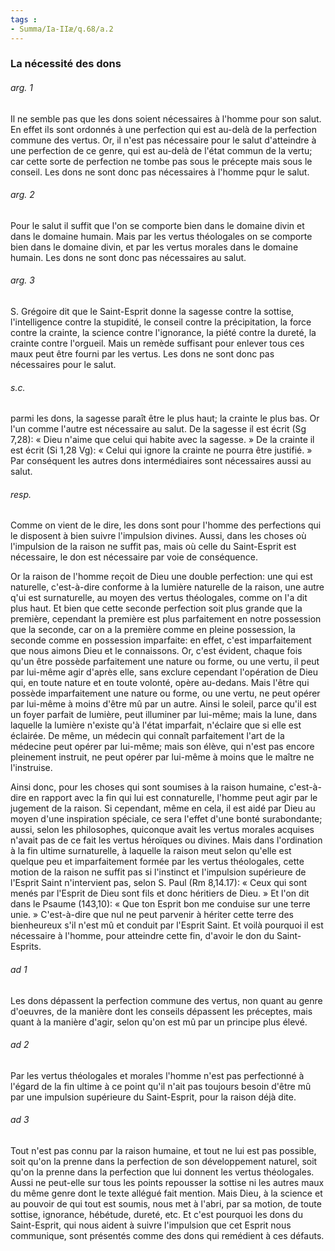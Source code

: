 ```yaml
---
tags : 
- Summa/Ia-IIæ/q.68/a.2
---
```


### La nécessité des dons

###### arg. 1
Il ne semble pas que les dons soient nécessaires à l'homme pour son salut. En effet ils sont ordonnés à une perfection qui est au-delà de la perfection commune des vertus. Or, il n'est pas nécessaire pour le salut d'atteindre à une perfection de ce genre, qui est au-delà de l'état commun de la vertu; car cette sorte de perfection ne tombe pas sous le précepte mais sous le conseil. Les dons ne sont donc pas nécessaires à l'homme pqur le salut. 

###### arg. 2
Pour le salut il suffit que l'on se comporte bien dans le domaine divin et dans le domaine humain. Mais par les vertus théologales on se comporte bien dans le domaine divin, et par les vertus morales dans le domaine humain. Les dons ne sont donc pas nécessaires au salut. 

###### arg. 3
S. Grégoire dit que le Saint-Esprit donne la sagesse contre la sottise, l'intelligence contre la stupidité, le conseil contre la précipitation, la force contre la crainte, la science contre l'ignorance, la piété contre la dureté, la crainte contre l'orgueil. Mais un remède suffisant pour enlever tous ces maux peut être fourni par les vertus. Les dons ne sont donc pas nécessaires pour le salut. 

###### s.c.
parmi les dons, la sagesse paraît être le plus haut; la crainte le plus bas. Or l'un comme l'autre est nécessaire au salut. De la sagesse il est écrit (Sg 7,28): « Dieu n'aime que celui qui habite avec la sagesse. » De la crainte il est écrit (Si 1,28 Vg): « Celui qui ignore la crainte ne pourra être justifié. » Par conséquent les autres dons intermédiaires sont nécessaires aussi au salut. 

###### resp.
Comme on vient de le dire, les dons sont pour l'homme des perfections qui le disposent à bien suivre l'impulsion divines. Aussi, dans les choses où l'impulsion de la raison ne suffit pas, mais où celle du Saint-Esprit est nécessaire, le don est nécessaire par voie de conséquence. 

Or la raison de l'homme reçoit de Dieu une double perfection: une qui est naturelle, c'est-à-dire conforme à la lumière naturelle de la raison, une autre q'ui est surnaturelle, au moyen des vertus théologales, comme on l'a dit plus haut. Et bien que cette seconde perfection soit plus grande que la première, cependant la première est plus parfaitement en notre possession que la seconde, car on a la première comme en pleine possession, la seconde comme en possession imparfaite: en effet, c'est imparfaitement que nous aimons Dieu et le connaissons. Or, c'est évident, chaque fois qu'un être possède parfaitement une nature ou forme, ou une vertu, il peut par lui-même agir d'après elle, sans exclure cependant l'opération de Dieu qui, en toute nature et en toute volonté, opère au-dedans. Mais l'être qui possède imparfaitement une nature ou forme, ou une vertu, ne peut opérer par lui-même à moins d'être mû par un autre. Ainsi le soleil, parce qu'il est un foyer parfait de lumière, peut illuminer par lui-même; mais la lune, dans laquelle la lumière n'existe qu'à l'état imparfait, n'éclaire que si elle est éclairée. De même, un médecin qui connaît parfaitement l'art de la médecine peut opérer par lui-même; mais son élève, qui n'est pas encore pleinement instruit, ne peut opérer par lui-même à moins que le maître ne l'instruise. 

Ainsi donc, pour les choses qui sont soumises à la raison humaine, c'est-à-dire en rapport avec la fin qui lui est connaturelle, l'homme peut agir par le jugement de la raison. Si cependant, même en cela, il est aidé par Dieu au moyen d'une inspiration spéciale, ce sera l'effet d'une bonté surabondante; aussi, selon les philosophes, quiconque avait les vertus morales acquises n'avait pas de ce fait les vertus héroïques ou divines. Mais dans l'ordination à la fin ultime surnaturelle, à laquelle la raison meut selon qu'elle est quelque peu et imparfaitement formée par les vertus théologales, cette motion de la raison ne suffit pas si l'instinct et l'impulsion supérieure de l'Esprit Saint n'intervient pas, selon S. Paul (Rm 8,14.17): « Ceux qui sont menés par l'Esprit de Dieu sont fils et donc héritiers de Dieu. » Et l'on dit dans le Psaume (143,10): « Que ton Esprit bon me conduise sur une terre unie. » C'est-à-dire que nul ne peut parvenir à hériter cette terre des bienheureux s'il n'est mû et conduit par l'Esprit Saint. Et voilà pourquoi il est nécessaire à l'homme, pour atteindre cette fin, d'avoir le don du Saint-Esprits. 

###### ad 1
Les dons dépassent la perfection commune des vertus, non quant au genre d'oeuvres, de la manière dont les conseils dépassent les préceptes, mais quant à la manière d'agir, selon qu'on est mû par un principe plus élevé. 

###### ad 2
Par les vertus théologales et morales l'homme n'est pas perfectionné à l'égard de la fin ultime à ce point qu'il n'ait pas toujours besoin d'être mû par une impulsion supérieure du Saint-Esprit, pour la raison déjà dite. 

###### ad 3
Tout n'est pas connu par la raison humaine, et tout ne lui est pas possible, soit qu'on la prenne dans la perfection de son développement naturel, soit qu'on la prenne dans la perfection que lui donnent les vertus théologales. Aussi ne peut-elle sur tous les points repousser la sottise ni les autres maux du même genre dont le texte allégué fait mention. Mais Dieu, à la science et au pouvoir de qui tout est soumis, nous met à l'abri, par sa motion, de toute sottise, ignorance, hébétude, dureté, etc. Et c'est pourquoi les dons du Saint-Esprit, qui nous aident à suivre l'impulsion que cet Esprit nous communique, sont présentés comme des dons qui remédient à ces défauts. 

